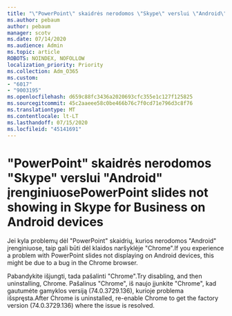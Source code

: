 ```yaml
---
title: "\"PowerPoint\" skaidrės nerodomos \"Skype\" verslui \"Android\" įrenginiuose"
ms.author: pebaum
author: pebaum
manager: scotv
ms.date: 07/14/2020
ms.audience: Admin
ms.topic: article
ROBOTS: NOINDEX, NOFOLLOW
localization_priority: Priority
ms.collection: Adm_O365
ms.custom:
- "6017"
- "9003195"
ms.openlocfilehash: d659c88fc3436a2020693cfc355e1c127f125825
ms.sourcegitcommit: 45c2aaeee58c0be466b76c7f0cd71e796d3c8f76
ms.translationtype: MT
ms.contentlocale: lt-LT
ms.lasthandoff: 07/15/2020
ms.locfileid: "45141691"
---
```

# <a name="powerpoint-slides-not-showing-in-skype-for-business-on-android-devices"></a><span data-ttu-id="e5187-102">"PowerPoint" skaidrės nerodomos "Skype" verslui "Android" įrenginiuose</span><span class="sxs-lookup"><span data-stu-id="e5187-102">PowerPoint slides not showing in Skype for Business on Android devices</span></span>

<span data-ttu-id="e5187-103">Jei kyla problemų dėl "PowerPoint" skaidrių, kurios nerodomos "Android" įrenginiuose, taip gali būti dėl klaidos naršyklėje "Chrome".</span><span class="sxs-lookup"><span data-stu-id="e5187-103">If you experience a problem with PowerPoint slides not displaying on Android devices, this might be due to a bug in the Chrome browser.</span></span>

<span data-ttu-id="e5187-104">Pabandykite išjungti, tada pašalinti "Chrome".</span><span class="sxs-lookup"><span data-stu-id="e5187-104">Try disabling, and then uninstalling, Chrome.</span></span> <span data-ttu-id="e5187-105">Pašalinus "Chrome", iš naujo įjunkite "Chrome", kad gautumėte gamyklos versiją (74.0.3729.136), kurioje problema išspręsta.</span><span class="sxs-lookup"><span data-stu-id="e5187-105">After Chrome is uninstalled, re-enable Chrome to get the factory version (74.0.3729.136) where the issue is resolved.</span></span>